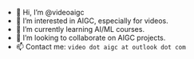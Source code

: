 - 👋 Hi, I’m @videoaigc
- 👀 I’m interested in AIGC, especially for videos.
- 🌱 I’m currently learning AI/ML courses.
- 💞️ I’m looking to collaborate on AIGC projects.
- 📫 Contact me: `video dot aigc at outlook dot com`

<!---
videoaigc/videoaigc is a ✨ special ✨ repository because its `README.md` (this file) appears on your GitHub profile.
You can click the Preview link to take a look at your changes.
--->
